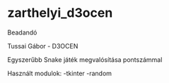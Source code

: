 # zarthelyi_d3ocen
Beadandó

Tussai Gábor - D3OCEN

Egyszerűbb Snake játék megvalósítása pontszámmal

Használt modulok: -tkinter -random
